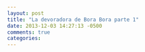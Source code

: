 ```yaml
---
layout: post
title: "La devoradora de Bora Bora parte 1"
date: 2013-12-03 14:27:13 -0500
comments: true
categories: 
---
```

